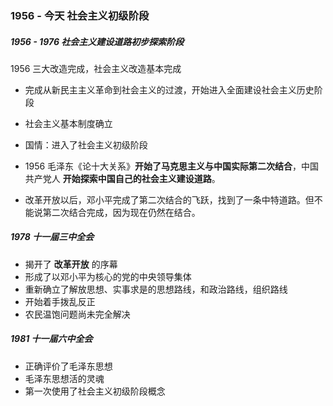 ### 1956 - 今天 社会主义初级阶段

##### 1956 - 1976 社会主义建设道路初步探索阶段

1956 三大改造完成，社会主义改造基本完成

- 完成从新民主主义革命到社会主义的过渡，开始进入全面建设社会主义历史阶段

- 社会主义基本制度确立

- 国情：进入了社会主义初级阶段

- 1956 毛泽东《论十大关系》**开始了马克思主义与中国实际第二次结合**，中国共产党人 **开始探索中国自己的社会主义建设道路**。

- 改革开放以后，邓小平完成了第二次结合的飞跃，找到了一条中特道路。但不能说第二次结合完成，因为现在仍然在结合。



##### 1978 十一届三中全会

- 揭开了 **改革开放** 的序幕
- 形成了以邓小平为核心的党的中央领导集体 
- 重新确立了解放思想、实事求是的思想路线，和政治路线，组织路线
- 开始着手拨乱反正
- 农民温饱问题尚未完全解决



##### 1981 十一届六中全会

- 正确评价了毛泽东思想
- 毛泽东思想活的灵魂
- 第一次使用了社会主义初级阶段概念

